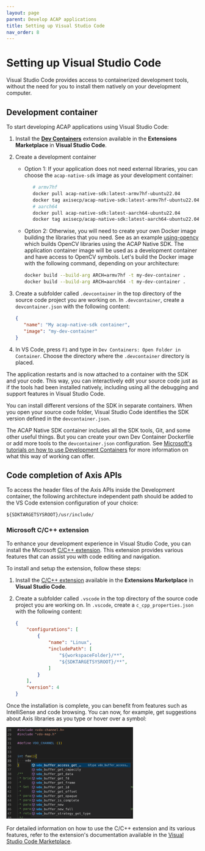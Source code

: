 ```yaml
---
layout: page
parent: Develop ACAP applications
title: Setting up Visual Studio Code
nav_order: 8
---
```


# Setting up Visual Studio Code

Visual Studio Code provides access to containerized development tools, without the need for you to install them natively on your development computer.

## Development container

To start developing ACAP applications using Visual Studio Code:

1. Install the **[Dev Containers](https://marketplace.visualstudio.com/items?itemName=ms-vscode-remote.remote-containers)** extension available in the **Extensions Marketplace** in **Visual Studio Code**.
2. Create a development container
   - Option 1:
       If your application does not need  external libraries, you can choose the `acap-native-sdk` image as your development container:

       ```sh
          # armv7hf
          docker pull acap-native-sdk:latest-armv7hf-ubuntu22.04
          docker tag axisecp/acap-native-sdk:latest-armv7hf-ubuntu22.04 my-dev-container
          # aarch64
          docker pull acap-native-sdk:latest-aarch64-ubuntu22.04
          docker tag axisecp/acap-native-sdk:latest-aarch64-ubuntu22.04 my-dev-container
       ```

   - Option 2:
       Otherwise, you will need to create your own Docker image building the libraries that you need.
       See as an example [using-opencv](https://github.com/AxisCommunications/acap-native-sdk-examples/blob/main/using-opencv/Dockerfile) which builds OpenCV libraries using the ACAP Native SDK. The application container image will be used as a development container and have access to OpenCV symbols.     Let's build the Docker image with the following command, depending on your architecture:

        ```sh
        docker build --build-arg ARCH=armv7hf -t my-dev-container .
        docker build --build-arg ARCH=aarch64 -t my-dev-container .
        ```

3. Create a subfolder called `.devcontainer` in the top directory of the source code project you are working on.
In `.devcontainer`, create a `devcontainer.json` with the following content:

   ```json
   {
      "name": "My acap-native-sdk container",
      "image": "my-dev-container"
   }
   ```

4. In VS Code, press `F1` and type in `Dev Containers: Open Folder in Container`. Choose the directory where the `.devcontainer` directory is placed.

The application restarts and is now attached to a container with the SDK and your code. This way, you can interactively edit your source code just as if the tools had been installed natively, including using all the debugging and support features in Visual Studio Code.

You can install different versions of the SDK in separate containers. When you open your source code folder, Visual Studio Code identifies the SDK version defined in the `devcontainer.json`.

The ACAP Native SDK container includes all the SDK tools, Git, and some other useful things. But you can create your own Dev Container Dockerfile or add more tools to the `devcontainer.json` configuration. See [Microsoft's tutorials on how to use Development Containers](https://code.visualstudio.com/docs/remote/containers) for more information on what this way of working can offer.

## Code completion of Axis APIs

To access the header files of the Axis APIs inside the Development container, the following architecture independent path should be added to the VS Code extension configuration of your choice:

```text
${SDKTARGETSYSROOT}/usr/include/
```

### Microsoft C/C++ extension

To enhance your development experience in Visual Studio Code, you can install the Microsoft [C/C++ extension](https://marketplace.visualstudio.com/items?itemName=ms-vscode.cpptools). This extension provides various features that can assist you with code editing and navigation.

To install and setup the extension, follow these steps:

1. Install the [C/C++ extension](https://marketplace.visualstudio.com/items?itemName=ms-vscode.cpptools)  available in the **Extensions Marketplace** in **Visual Studio Code**.
2. Create a subfolder called `.vscode` in the top directory of the source code project you are working on.
In `.vscode`, create a `c_cpp_properties.json` with the following content:

   ```json
   {
       "configurations": [
           {
               "name": "Linux",
               "includePath": [
                   "${workspaceFolder}/**",
                   "${SDKTARGETSYSROOT}/**",
               ]
           }
       ],
       "version": 4
   }
   ```

Once the installation is complete, you can benefit from features such as IntelliSense and code browsing.
You can now, for example, get suggestions about Axis libraries as you type or hover over a symbol:

<!-- markdownlint-disable MD033 -->
<img src="../../assets/images/vs-code-ms-cpp-extension.png" height="240">

For detailed information on how to use the C/C++ extension and its various features, refer to the extension's documentation available in the [Visual Studio Code Marketplace](https://marketplace.visualstudio.com/items?itemName=ms-vscode.cpptools).
